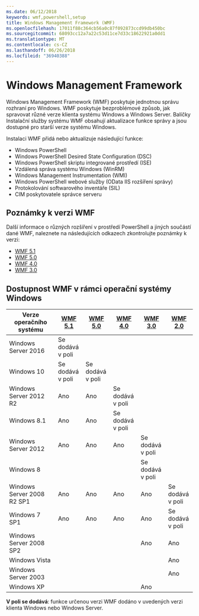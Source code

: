 ```yaml
---
ms.date: 06/12/2018
keywords: wmf,powershell,setup
title: Windows Management Framework (WMF)
ms.openlocfilehash: 17011f88c364cb56a0c87f092873ccd99db450bc
ms.sourcegitcommit: 68093cc12a7a22c53d11ce7d33c18622921a0dd1
ms.translationtype: MT
ms.contentlocale: cs-CZ
ms.lasthandoff: 06/26/2018
ms.locfileid: "36940388"
---
```

# <a name="windows-management-framework"></a>Windows Management Framework

Windows Management Framework (WMF) poskytuje jednotnou správu rozhraní pro Windows. WMF poskytuje bezproblémové způsob, jak spravovat různé verze klienta systému Windows a Windows Server. Balíčky Instalační služby systému WMF obsahují aktualizace funkce správy a jsou dostupné pro starší verze systému Windows.

Instalaci WMF přidá nebo aktualizuje následující funkce:

- Windows PowerShell
- Windows PowerShell Desired State Configuration (DSC)
- Windows PowerShell skriptu integrované prostředí (ISE)
- Vzdálená správa systému Windows (WinRM)
- Windows Management Instrumentation (WMI)
- Windows PowerShell webové služby (OData IIS rozšíření správy)
- Protokolování softwarového inventáře (SIL)
- CIM poskytovatele správce serveru

## <a name="wmf-release-notes"></a>Poznámky k verzi WMF

Další informace o různých rozšíření v prostředí PowerShell a jiných součástí dané WMF, naleznete na následujících odkazech zkontrolujte poznámky k verzi:

- [WMF 5.1](5.1/release-notes.md)
- [WMF 5.0](5.0/releasenotes.md)
- [WMF 4.0](https://download.microsoft.com/download/3/D/6/3D61D262-8549-4769-A660-230B67E15B25/Windows%20Management%20Framework%204%200%20Release%20Notes.docx)
- [WMF 3.0](https://download.microsoft.com/download/E/7/6/E76850B8-DA6E-4FF5-8CCE-A24FC513FD16/WMF%203%20Release%20Notes.docx)

## <a name="wmf-availability-across-windows-operating-systems"></a>Dostupnost WMF v rámci operační systémy Windows

|Verze operačního systému  |[WMF 5.1][] |[WMF 5.0][] |[WMF 4.0][] |[WMF 3.0][]  |[WMF 2.0][] |
|--------------------------|------------|------------|------------|-------------|------------|
|Windows Server 2016       |Se dodává v poli|            |            |             |            |
|Windows 10                |Se dodává v poli|Se dodává v poli|            |             |            |
|Windows Server 2012 R2    |Ano         |Ano         |Se dodává v poli|             |            |
|Windows 8.1               |Ano         |Ano         |Se dodává v poli|             |            |
|Windows Server 2012       |Ano         |Ano         |Ano         |Se dodává v poli |            |
|Windows 8                 |            |            |            |Se dodává v poli |            |
|Windows Server 2008 R2 SP1|Ano         |Ano         |Ano         |Ano          |Se dodává v poli|
|Windows 7 SP1             |Ano         |Ano         |Ano         |Ano          |Se dodává v poli|
|Windows Server 2008 SP2   |            |            |            |Ano          |Ano         |
|Windows Vista             |            |            |            |             |Ano         |
|Windows Server 2003       |            |            |            |             |Ano         |
|Windows XP                |            |            |            |Ano          |            |

**V poli se dodává**: funkce určenou verzi WMF dodáno v uvedených verzi klienta Windows nebo Windows Server.

[WMF 5.1]: https://aka.ms/wmf51download
[WMF 5.0]: https://aka.ms/wmf5download
[WMF 4.0]: https://aka.ms/wmf4download
[WMF 3.0]: https://aka.ms/wmf3download
[WMF 2.0]: https://aka.ms/wmf2download
